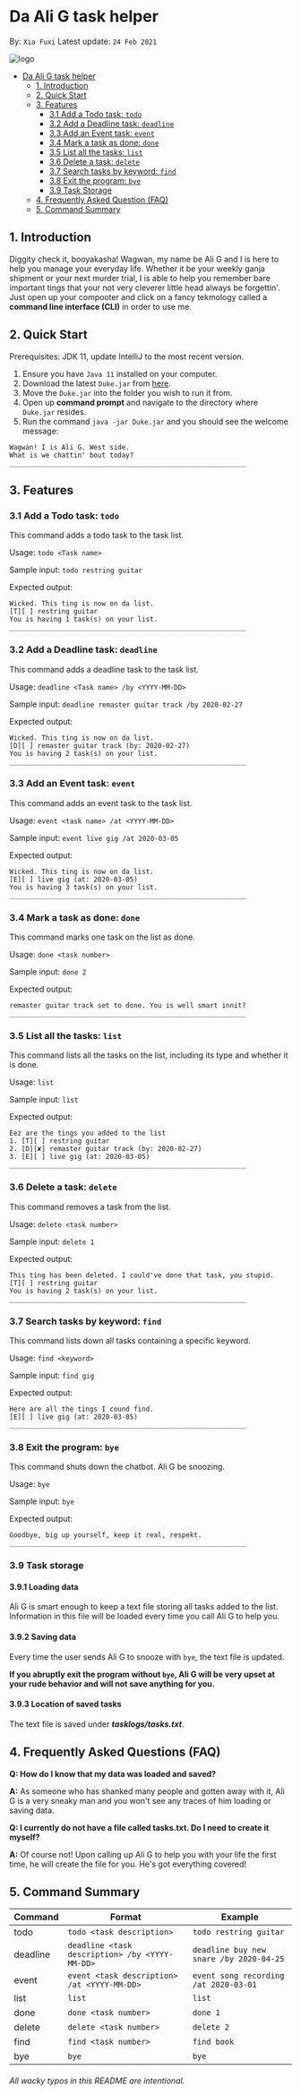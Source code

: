 # Da Ali G task helper
By: `Xia Fuxi` Latest update: `24 Feb 2021`

![logo](./ali-g.png)

- [Da Ali G task helper](#da-ali-g-task-helper)
  * [1. Introduction](#1-introduction)
  * [2. Quick Start](#2-quick-start)
  * [3. Features](#3-features)
    + [3.1 Add a Todo task: `todo`](#31-add-a-todo-task-todo)
    + [3.2 Add a Deadline task: `deadline`](#32-add-a-deadline-task-deadline)
    + [3.3 Add an Event task: `event`](#33-add-an-event-task-event)
    + [3.4 Mark a task as done: `done`](#34-mark-a-task-as-done-done)
    + [3.5 List all the tasks: `list`](#35-list-all-the-tasks-list)
    + [3.6 Delete a task: `delete`](#36-delete-a-task-delete)
    + [3.7 Search tasks by keyword: `find`](#37-search-tasks-by-keyword-find)
    + [3.8 Exit the program: `bye`](#38-exit-the-program-bye)
    + [3.9 Task Storage](#39-task-storage)
  * [4. Frequently Asked Question (FAQ)](#4-frequently-asked-questions-faq)
  * [5. Command Summary](#5-command-summary)

## 1. Introduction
Diggity check it, booyakasha! Wagwan, my name be Ali G and I is here to help you manage your everyday life.
Whether it be your weekly ganja shipment or your next murder trial, I is able to help
you remember bare important tings that your not very cleverer little head always be forgettin'. Just open up your compooter
and click on a fancy tekmology called a **command line interface (CLI)** in order to use me.

## 2. Quick Start
Prerequisites: JDK 11, update IntelliJ to the most recent version.
1. Ensure you have `Java 11` installed on your computer.
2. Download the latest `Duke.jar` from [here](https://github.com/fupernova/ip/releases).
3. Move the `Duke.jar` into the folder you wish to run it from.
4. Open up **command prompt** and navigate to the directory where `Duke.jar` resides.
5. Run the command `java -jar Duke.jar` and you should see the welcome message:
```
Wagwan! I is Ali G. West side.
What is we chattin' bout today?
___________________________________________________________
```

## 3. Features

### 3.1 Add a Todo task: `todo`
This command adds a todo task to the task list.

Usage: `todo <Task name>`

Sample input: `todo restring guitar`

Expected output:

```
Wicked. This ting is now on da list.
[T][ ] restring guitar 
You is having 1 task(s) on your list.
___________________________________________________________
```
### 3.2 Add a Deadline task: `deadline`
This command adds a deadline task to the task list.

Usage: `deadline <Task name> /by <YYYY-MM-DD>`

Sample input: `deadline remaster guitar track /by 2020-02-27`

Expected output:
```
Wicked. This ting is now on da list.
[D][ ] remaster guitar track (by: 2020-02-27)
You is having 2 task(s) on your list.
___________________________________________________________
```
### 3.3 Add an Event task: `event`
This command adds an event task to the task list.

Usage: `event <task name> /at <YYYY-MM-DD>`

Sample input: `event live gig /at 2020-03-05`

Expected output:
```
Wicked. This ting is now on da list.
[E][ ] live gig (at: 2020-03-05)
You is having 3 task(s) on your list.
___________________________________________________________
```

### 3.4 Mark a task as done: `done`
This command marks one task on the list as done.

Usage: `done <task number>`

Sample input: `done 2`

Expected output:
```
remaster guitar track set to done. You is well smart innit?
___________________________________________________________
```
### 3.5 List all the tasks: `list`
This command lists all the tasks on the list, including its type and whether it is done.

Usage: `list`

Sample input: `list`

Expected output:
```
Eez are the tings you added to the list
1. [T][ ] restring guitar 
2. [D][✘] remaster guitar track (by: 2020-02-27)
3. [E][ ] live gig (at: 2020-03-05)
___________________________________________________________
```
### 3.6 Delete a task: `delete`
This command removes a task from the list.

Usage: `delete <task number>`

Sample input: `delete 1`

Expected output:
```
This ting has been deleted. I could've done that task, you stupid.
[T][ ] restring guitar 
You is having 2 task(s) on your list.
___________________________________________________________
```
### 3.7 Search tasks by keyword: `find`
This command lists down all tasks containing a specific keyword.

Usage: `find <keyword>`

Sample input: `find gig`

Expected output:
```
Here are all the tings I cound find.
[E][ ] live gig (at: 2020-03-05)
___________________________________________________________
```
### 3.8 Exit the program: `bye`
This command shuts down the chatbot. Ali G be snoozing.

Usage: `bye`

Sample input: `bye`

Expected output:
```
Goodbye, big up yourself, keep it real, respekt.
___________________________________________________________
```
### 3.9 Task storage
#### 3.9.1 Loading data
Ali G is smart enough to keep a text file
storing all tasks added to the list. Information in this file will be loaded every
time you call Ali G to help you.

#### 3.9.2 Saving data
Every time the user sends Ali G to snooze with
`bye`, the text file is updated. 


**If you abruptly exit the program without `bye`, Ali G will 
be very upset at your rude behavior and will not save anything for you.**

#### 3.9.3 Location of saved tasks
The text file is saved under ***tasklogs/tasks.txt***.

## 4. Frequently Asked Questions (FAQ)
**Q: How do I know that my data was loaded and saved?**

**A:** As someone who has shanked many people and gotten away with it, Ali G
is a very sneaky man and you won't see any traces of him loading or saving data.

**Q: I currently do not have a file called tasks.txt. Do I need to create it myself?**

**A:** Of course not! Upon calling up Ali G to help you with your life the first time,
he will create the file for you. He's got everything covered!

## 5. Command Summary

Command     | Format                                   | Example
 ----------- | ---------------------------------------- | --------------------------------------
todo        | `todo <task description>`                  | `todo restring guitar`
deadline    | `deadline <task description> /by <YYYY-MM-DD>`   | `deadline buy new snare /by 2020-04-25`
event       | `event <task description> /at <YYYY-MM-DD>`      | `event song recording /at 2020-03-01`
list        | `list`                                     | `list`
done        | `done <task number>`                       | `done 1`
delete      | `delete <task number>`                     | `delete 2`
find        | `find <task number>`                       | `find book`
bye         | `bye`                                      | `bye`


###### *All wacky typos in this README are intentional.*